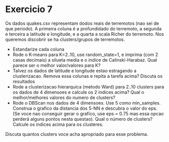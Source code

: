 # Exercicio 7

Os dados quakes.csv representam dodos reais de terremotos (nao sei de que periodo). A primeira coluna é a profundidado do terremoto, a segunda e terceira a latitude e longitude, e a quarta a scala Richer do terremoto. Nos queremos discobrir se ha clusters/grupos de terremotos.

* Estandarize cada coluna
* Rode o K-means para K=2..10, use random_state=1, e imprima (com 2 casas decimais) a silueta media e o indice de Calinski-Harabaz. Qual parece ser o melhor valor/valores para K?
* Talvez os dados de latitude e longitude estao estragando a clusterizacao. Remova essa colunas e repita a tarefa acima? Discuta os resultados
* Rode a clusterizacao hierarquica (metodo Ward) para 2..10 clusters para os dados de 4 dimensoes e calcule os 2 indices acima? Qual o melhor/melhores valores do numero de clusters?
* Rode o DBScan nos dados de 4 dimensoes. Use 5 como min_samples. Construa o grafico da distancia dos 5-NN e descubra o valor do eps. (Se voce nao conseguir gerar o grafico, use eps = 0.75 mas essa opcao perderá alguns pontos nesta questao). Qual o número de clusters? Calcule os indices acima para os clusteres.

Discuta quantos clusters voce acha apropriado para esse problema.
